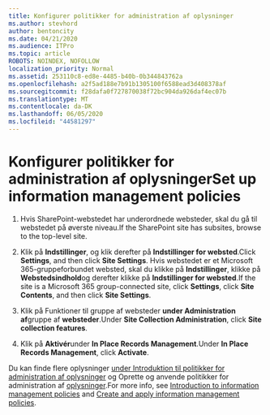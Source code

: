 ```yaml
---
title: Konfigurer politikker for administration af oplysninger
ms.author: stevhord
author: bentoncity
ms.date: 04/21/2020
ms.audience: ITPro
ms.topic: article
ROBOTS: NOINDEX, NOFOLLOW
localization_priority: Normal
ms.assetid: 253110c8-ed8e-4485-b40b-0b344843762a
ms.openlocfilehash: a2f5ad188e7b91b1305100f6588ead3d408378af
ms.sourcegitcommit: f28dafa0f727870038f72bc904da926daf4ec07b
ms.translationtype: MT
ms.contentlocale: da-DK
ms.lasthandoff: 06/05/2020
ms.locfileid: "44581297"
---
```

# <a name="set-up-information-management-policies"></a><span data-ttu-id="e2410-102">Konfigurer politikker for administration af oplysninger</span><span class="sxs-lookup"><span data-stu-id="e2410-102">Set up information management policies</span></span>

1. <span data-ttu-id="e2410-103">Hvis SharePoint-webstedet har underordnede websteder, skal du gå til webstedet på øverste niveau.</span><span class="sxs-lookup"><span data-stu-id="e2410-103">If the SharePoint site has subsites, browse to the top-level site.</span></span>
    
2. <span data-ttu-id="e2410-104">Klik på **Indstillinger**, og klik derefter på **Indstillinger for websted**.</span><span class="sxs-lookup"><span data-stu-id="e2410-104">Click **Settings**, and then click **Site Settings**.</span></span> <span data-ttu-id="e2410-105">Hvis webstedet er et Microsoft 365-gruppeforbundet websted, skal du klikke på **Indstillinger**, klikke på **Webstedsindhold**og derefter klikke på **Indstillinger for websted**.</span><span class="sxs-lookup"><span data-stu-id="e2410-105">If the site is a Microsoft 365 group-connected site, click **Settings**, click **Site Contents**, and then click **Site Settings**.</span></span>
    
3. <span data-ttu-id="e2410-106">Klik på Funktioner til gruppe af websteder **under Administration af**gruppe af **websteder**.</span><span class="sxs-lookup"><span data-stu-id="e2410-106">Under **Site Collection Administration**, click **Site collection features**.</span></span>
    
4. <span data-ttu-id="e2410-107">Klik på **Aktivér**under **In Place Records Management**.</span><span class="sxs-lookup"><span data-stu-id="e2410-107">Under **In Place Records Management**, click **Activate**.</span></span>
    
<span data-ttu-id="e2410-108">Du kan finde flere oplysninger [under Introduktion til politikker for administration af oplysninger](https://go.microsoft.com/fwlink/?linkid=404239) og Oprette og anvende politikker for administration af [oplysninger](https://go.microsoft.com/fwlink/?linkid=2003916).</span><span class="sxs-lookup"><span data-stu-id="e2410-108">For more info, see [Introduction to information management policies](https://go.microsoft.com/fwlink/?linkid=404239) and [Create and apply information management policies](https://go.microsoft.com/fwlink/?linkid=2003916).</span></span>
  

